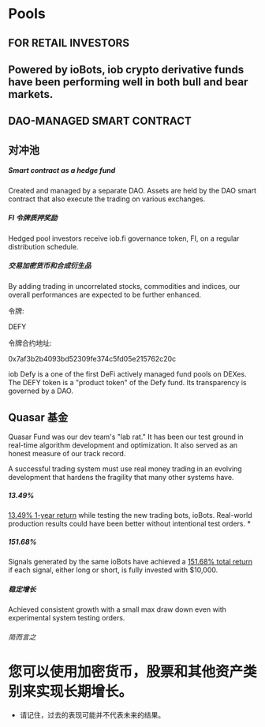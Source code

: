 # Pools

## FOR RETAIL INVESTORS

## Powered by ioBots, iob crypto derivative funds have been performing well in both bull and bear markets.

## DAO-MANAGED SMART CONTRACT

## 对冲池

##### Smart contract as a hedge fund

Created and managed by a separate DAO. Assets are held by the DAO smart contract that also execute the trading on various exchanges.

##### FI 令牌质押奖励

Hedged pool investors receive iob.fi governance token, FI, on a regular distribution schedule.

##### 交易加密货币和合成衍生品

By adding trading in uncorrelated stocks, commodities and indices, our overall performances are expected to be further enhanced.

令牌:

DEFY

令牌合约地址:

0x7af3b2b4093bd52309fe374c5fd05e215762c20c

iob Defy is a one of the first DeFi actively managed fund pools on DEXes. The DEFY token is a "product token" of the Defy fund. Its transparency is governed by a DAO.

## Quasar 基金

Quasar Fund was our dev team's "lab rat." It has been our test ground in real-time algorithm development and optimization. It also served as an honest measure of our track record.

A successful trading system must use real money trading in an evolving development that hardens the fragility that many other systems have.

##### 13.49%

[13.49% 1-year return](https://iob.fund/performance/quasar) while testing the new trading bots, ioBots. Real-world production results could have been better without intentional test orders. *

##### 151.68%

Signals generated by the same ioBots have achieved a [151.68% total return](https://iob.fund/signals/portfolio) if each signal, either long or short, is fully invested with $10,000.

##### 稳定增长

Achieved consistent growth with a small max draw down even with experimental system testing orders.

###### 简而言之

# 您可以使用加密货币，股票和其他资产类别来实现长期增长。

* 请记住，过去的表现可能并不代表未来的结果。
